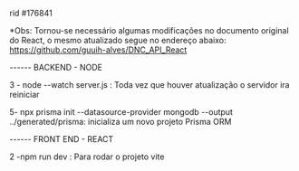 rid #176841

*Obs: Tornou-se necessário algumas modificações no documento original do React, o mesmo atualizado segue no endereço abaixo:
https://github.com/guuih-alves/DNC_API_React

------  BACKEND - NODE

3 - node --watch server.js : Toda vez que houver atualização o servidor ira reiniciar

5- npx prisma init --datasource-provider mongodb --output ../generated/prisma: inicializa um novo projeto Prisma ORM


------ FRONT END - REACT


2 -npm run dev : Para rodar o projeto vite
